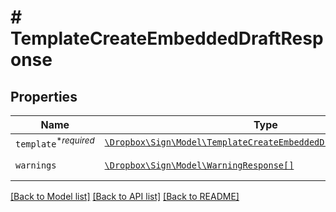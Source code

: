 # # TemplateCreateEmbeddedDraftResponse



## Properties

Name | Type | Description | Notes
------------ | ------------- | ------------- | -------------
| `template`<sup>*_required_</sup> | [```\Dropbox\Sign\Model\TemplateCreateEmbeddedDraftResponseTemplate```](TemplateCreateEmbeddedDraftResponseTemplate.md) |    |  |
| `warnings` | [```\Dropbox\Sign\Model\WarningResponse[]```](WarningResponse.md) |  A list of warnings.  |  |

[[Back to Model list]](../../README.md#models) [[Back to API list]](../../README.md#endpoints) [[Back to README]](../../README.md)
